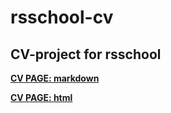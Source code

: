 # rsschool-cv
## CV-project for rsschool

**[CV PAGE: markdown](https://kunilee.github.io/rsschool-cv/cv)**

**[CV PAGE: html](https://kunilee.github.io/rsschool-cv/)**
